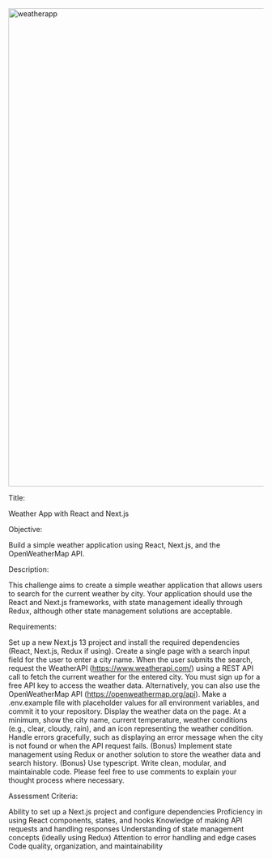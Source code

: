 <img width="943" alt="weatherapp" src="https://github.com/inayatDeveloper/Codeing-challenge-stixor-Weather-App-with-React-and-Next.js/assets/22600231/50f1d86b-fa63-40f2-aaa2-b99dfc9160a0">


Title:

Weather App with React and Next.js

Objective:

Build a simple weather application using React, Next.js, and the OpenWeatherMap API.

Description:

This challenge aims to create a simple weather application that allows users to search for the current weather by city. Your application should use the React and Next.js frameworks, with state management ideally through Redux, although other state management solutions are acceptable.

Requirements:

Set up a new Next.js 13 project and install the required dependencies (React, Next.js, Redux if using).
Create a single page with a search input field for the user to enter a city name.
When the user submits the search, request the WeatherAPI (https://www.weatherapi.com/) using a REST API call to fetch the current weather for the entered city. You must sign up for a free API key to access the weather data. Alternatively, you can also use the OpenWeatherMap API (https://openweathermap.org/api).
Make a .env.example file with placeholder values for all environment variables, and commit it to your repository.
Display the weather data on the page. At a minimum, show the city name, current temperature, weather conditions (e.g., clear, cloudy, rain), and an icon representing the weather condition.
Handle errors gracefully, such as displaying an error message when the city is not found or when the API request fails.
(Bonus) Implement state management using Redux or another solution to store the weather data and search history.
(Bonus) Use typescript.
Write clean, modular, and maintainable code. Please feel free to use comments to explain your thought process where necessary.

Assessment Criteria:

Ability to set up a Next.js project and configure dependencies
Proficiency in using React components, states, and hooks
Knowledge of making API requests and handling responses
Understanding of state management concepts (ideally using Redux)
Attention to error handling and edge cases
Code quality, organization, and maintainability
